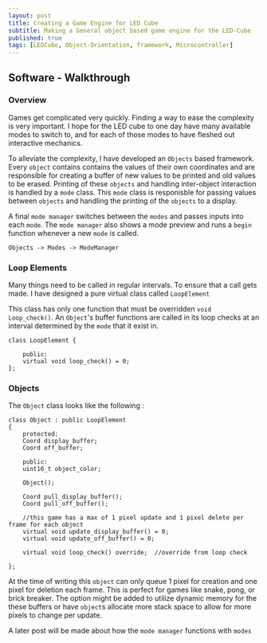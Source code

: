 ```yaml
---
layout: post
title: Creating a Game Engine for LED Cube
subtitle: Making a General object based game engine for the LED-Cube
published: true
tags: [LEDCube, Object-Orientation, framework, Microcontroller]
---
```


## Software - Walkthrough
<!-- image of snake in action -->

### Overview 

Games get complicated very quickly. Finding a way to ease the complexity is very important. I hope for the LED cube to one day have many available modes to switch to, and for each of those modes to have fleshed out interactive mechanics. 

To alleviate the complexity, I have developed an `Objects` based framework. Every `object` contains contains the values of their own coordinates and are responsible for creating a buffer of new values to be printed and old values to be erased. Printing of these `objects` and handling inter-object interaction is handled by a `mode` class. This `mode` class is responisble for passing values between `objects` and handling the printing of the `objects` to a display. 

A final `mode manager` switches between the `modes` and passes inputs into each `mode`. The `mode manager` also shows a mode preview and runs a `begin` function whenever a new `mode` is called. 

`Objects -> Modes -> ModeManager` 

### Loop Elements 

Many things need to be called in regular intervals. To ensure that a call gets made. I have designed a pure virtual class called `LoopElement`

This class has only one function that must be overridden `void Loop_check()`. An `Object`'s buffer functions are called in its loop checks at an interval determined by the `mode` that it exist in. 

```
class LoopElement { 

    public: 
    virtual void loop_check() = 0; 
};
```

### Objects 

The `Object` class looks like the following : 

```
class Object : public LoopElement
{
    protected:
    Coord display_buffer; 
    Coord off_buffer; 

    public:  
    uint16_t object_color;

    Object(); 
    
    Coord pull_display_buffer();  
    Coord pull_off_buffer();  

    //this game has a max of 1 pixel update and 1 pixel delete per frame for each object 
    virtual void update_display_buffer() = 0; 
    virtual void update_off_buffer() = 0; 

    virtual void loop_check() override;  //override from loop check 

};
```  

At the time of writing this `object` can only queue 1 pixel for creation and one pixel for deletion each frame. This is perfect for games like snake, pong, or brick breaker. The option might be added to utilize dynamic memory for the these buffers or have `object`s allocate more stack space to allow for more pixels to change per update. 

A later post will be made about how the `mode manager` functions with `modes`



